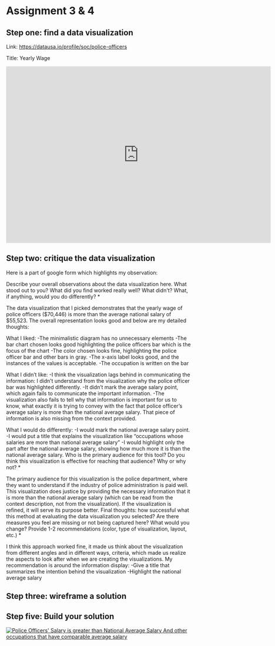 # Assignment 3 & 4

## Step one: find a data visualization

Link: https://datausa.io/profile/soc/police-officers

Title: Yearly Wage

<iframe width="720px" height="480px" src="https://datausa.io/profile/soc/police-officers/employment/wage_by_industry?viz=false" frameborder="0" ></iframe>


## Step two: critique the data visualization

Here is a part of google form which highlights my observation:

Describe your overall observations about the data visualization here.  What stood out to you?  What did you find worked really well?  What didn't?  What, if anything, would you do differently?   *

The data visualization that I picked demonstrates that the yearly wage of police officers ($70,446) is more than the average national salary of $55,523. The overall representation looks good and below are my detailed thoughts:

What I liked:
-The minimalistic diagram has no unnecessary elements 
-The bar chart chosen looks good highlighting the police officers bar which is the focus of the chart 
-The color chosen looks fine, highlighting the police officer bar and other bars in gray.
-The x-axis label looks good, and the instances of the values is acceptable. 
-The occupation is written on the bar

What I didn’t like:
-I think the visualization lags behind in communicating the information: I didn’t understand from the visualization why the police officer bar was highlighted differently.
-It didn’t mark the average salary point, which again fails to communicate the important information. 
-The visualization also fails to tell why that information is important for us to know, what exactly it is trying to convey with the fact that police officer’s average salary is more than the national average salary. That piece of information is also missing from the context provided. 

What I would do differently:
-I would mark the national average salary point. 
-I would put a title that explains the visualization like “occupations whose salaries are more than national average salary” 
-I would highlight only the part after the national average salary, showing how much more it is than the national average salary.
Who is the primary audience for this tool?  Do you think this visualization is effective for reaching that audience?  Why or why not? *

The primary audience for this visualization is the police department, where they want to understand if the industry of police administration is paid well. This visualization does justice by providing the necessary information that it is more than the national average salary (which can be read from the context description, not from the visualization). If the visualization is refined, it will serve its purpose better. 
Final thoughts: how successful what this method at evaluating the data visualization you selected? Are there measures you feel are missing or not being captured here?  What would you change?  Provide 1-2 recommendations (color, type of visualization, layout, etc.) *

I think this approach worked fine, it made us think about the visualization from different angles and in different ways, criteria, which made us realize the aspects to look after when we are creating the visualizations. 
My recommendation is around the information display:
-Give a title that summarizes the intention behind the visualization
-Highlight the national average salary


## Step three: wireframe a solution





## Step five: Build your solution

<div class='tableauPlaceholder' id='viz1644288390040' style='position: relative'><noscript><a href='#'><img alt='Police Officers&#39; Salary is greater than National Average Salary And other occupations that have comparable average salary  ' src='SD&#47;SDBWDKQW2&#47;1_rss.png' style='border: none' /></a></noscript><object class='tableauViz'  style='display:none;'><param name='host_url' value='https%3A%2F%2Fpublic.tableau.com%2F' /> <param name='embed_code_version' value='3' /> <param name='path' value='shared&#47;SDBWDKQW2' /> <param name='toolbar' value='yes' /><param name='static_image' value='SD&#47;SDBWDKQW2&#47;1.png' /> <param name='animate_transition' value='yes' /><param name='display_static_image' value='yes' /><param name='display_spinner' value='yes' /><param name='display_overlay' value='yes' /><param name='display_count' value='yes' /><param name='language' value='en-US' /><param name='filter' value='publish=yes' /></object></div>                <script type='text/javascript'>
  var divElement = document.getElementById('viz1644288390040');
  var vizElement = divElement.getElementsByTagName('object')[0];
  vizElement.style.width='100%';
  vizElement.style.height=(divElement.offsetWidth*0.75)+'px';
  var scriptElement = document.createElement('script');
  scriptElement.src = 'https://public.tableau.com/javascripts/api/viz_v1.js';
  vizElement.parentNode.insertBefore(scriptElement, vizElement);
</script>
